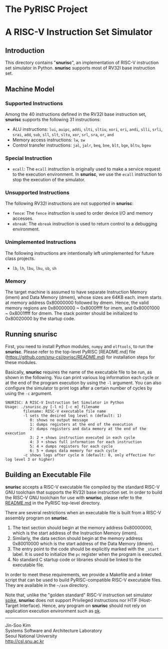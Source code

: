 # The PyRISC Project
# A RISC-V Instruction Set Simulator

## Introduction

This directory contains "__snurisc__", an implementation of RISC-V instruction set simulator in Python. __snurisc__ supports most of RV32I base instruction set.

## Machine Model

### Supported Instructions

Among the 40 instructions defined in the RV32I base instruction set, __snurisc__ supports the following 31 instructions:

* ALU instructions: `lui`, `auipc`, `addi`, `slti`, `sltiu`, `xori`, `ori`, `andi`, `slli`, `srli`, `srai`, `add`, `sub`, `sll`, `slt`, `sltu`, `xor`, `srl`, `sra`, `or`, `and`
* Memory access instructions: `lw`, `sw`
* Control transfer instructions: `jal`, `jalr`, `beq`, `bne`, `blt`, `bge`, `bltu`, `bgeu`

### Special Instruction

* `ecall`: The `ecall` instruction is originally used to make a service request to the execution environment. In __snurisc__, we use the `ecall` instruction to stop the execution of the simulator.

### Unsupported Instructions

The following RV32I instructions are not supported in __snurisc__:

* `fence`: The `fence` instruction is used to order device I/O and memory accesses.
* `ebreak`: The `ebreak` instruction is used to return control to a debugging environment.

### Unimplemented Instructions

The following instructions are intentionally left unimplemented for future class projects.

* `lb`, `lh`, `lbu`, `lhu`, `sb`, `sh`

### Memory

The target machine is assumed to have separate Instruction Memory (imem) and Data Memory (dmem), whose sizes are 64KB each. imem starts at memory address 0x80000000 followed by dmem. Hence, the valid memory regions are 0x80000000 ~ 0x8000ffff for imem, and 0x80001000 ~ 0x8001ffff for dmem. The stack pointer should be initialized to 0x80020000 by the startup code.

## Running __snurisc__

First, you need to install Python modules, `numpy` and `elftools`, to run the __snurisc__. Please refer to the top-level PyRISC [README.md] file (https://github.com/snu-csl/pyrisc/README.md) for installation steps for these modules.

Basically, __snurisc__ requires the name of the executable file to be run, as shown in the following. You can print various log information each cycle or at the end of the program execution by using the `-l` argument. You can also configure the simulator to print logs after a certain number of cycles by using the `-c` argument.

```
SNURISC: A RISC-V Instruction Set Simulator in Python
Usage: ./snurisc.py [-l n] [-c m] filename
        filename: RISC-V executable file name
        -l sets the desired log level n (default: 1)
           0: shows no output message
           1: dumps registers at the end of the execution
           2: dumps registers and data memory at the end of the execution
           3: 2 + shows instruction executed in each cycle
           4: 3 + shows full information for each instruction
           5: 4 + dumps registers for each cycle
           6: 5 + dumps data memory for each cycle
        -c shows logs after cycle m (default: 0, only effective for log level 3 or higher)
```

## Building an Executable File

__snurisc__ accepts a RISC-V executable file compiled by the standard RISC-V GNU toolchain that supports the RV32I base instruction set. In order to build the RISC-V GNU toolchain for use with __snurisc__, please refer to the [README.md](https://github.com/snu-csl/pyrisc/README.md) in the PyRISC top-level directory.

There are several restrictions when an executable file is built from a RISC-V assembly program on __snurisc__.
1. The text section should begin at the memory address 0x80000000, which is the start address of the Instruction Memory (imem).
2. Similarly, the data section should begin at the memory address 0x80010000 which is the start address of the Data Memory (dmem).
3. The entry point to the code should be explicitly marked with the `_start` label. It is used to initialize the `pc` register when the program is executed.
4. No standard C startup code or libraries should be linked to the executable file.

In order to meet these requirements, we provide a Makefile and a linker script that can be used to build PyRISC-compatible RISC-V executable files. They are available in the ``~/asm`` directory.

Note that, unlike the "golden standard" RISC-V instruction set simulator [spike](https://github.com/riscv/riscv-isa-sim), __snurisc__ does not support Privileged instructions nor HTIF (Host-Target Interface). Hence, any program on __snurisc__ should not rely on application execution environment such as [pk](https://github.com/riscv/riscv-pk).


---
Jin-Soo Kim<br>
Systems Software and Architecture Laboratory<br>
Seoul National University<br>
http://csl.snu.ac.kr
